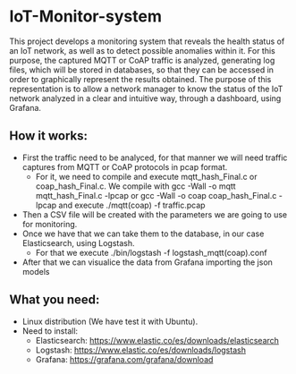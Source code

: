 # IoT-Monitor-system

This project develops a monitoring system that reveals the health status of an IoT network, as well as to detect possible
anomalies within it. For this purpose, the captured MQTT or CoAP traffic is analyzed, generating log files, which will be stored in databases, so that they can be accessed in
order to graphically represent the results obtained. The purpose of this representation is
to allow a network manager to know the status of the IoT network analyzed in a clear and intuitive way, through a dashboard, using Grafana.

## How it works:
- First the traffic need to be analyced, for that manner we will need traffic captures from MQTT or CoAP protocols in pcap format.
  - For it, we need to compile and execute mqtt_hash_Final.c or coap_hash_Final.c. We compile with gcc -Wall -o mqtt mqtt_hash_Final.c -lpcap  or   gcc -Wall -o coap coap_hash_Final.c - lpcap  and execute ./mqtt(coap) -f traffic.pcap
- Then a CSV file will be created with the parameters we are going to use for monitoring.
- Once we have that we can take them to the database, in our case Elasticsearch, using Logstash.
  - For that we execute ./bin/logstash -f logstash_mqtt(coap).conf
- After that we can visualice the data from Grafana importing the json models


## What you need:
- Linux distribution (We have test it with Ubuntu).
- Need to install:
  - Elasticsearch: https://www.elastic.co/es/downloads/elasticsearch  
  - Logstash: https://www.elastic.co/es/downloads/logstash  
  - Grafana: https://grafana.com/grafana/download

